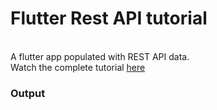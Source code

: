 # Flutter Rest API tutorial
<br>
A flutter app populated with REST API data. 
<br>
Watch the complete tutorial <a href="https://youtu.be/o-y1mDgvrAM" target="_blank">here</a>

### Output
